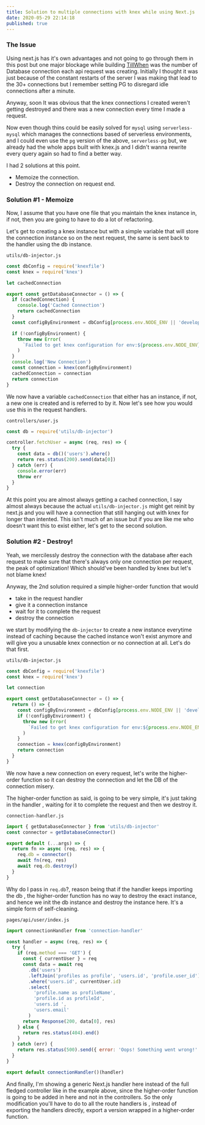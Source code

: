 ```yaml
---
title: Solution to multiple connections with knex while using Next.js
date: 2020-05-29 22:14:18
published: true
---
```


### The Issue

Using next.js has it's own advantages and not going to go through them in this
post but one major blockage while building
[TillWhen](https://tillwhen.barelyhuman.dev) was the number of Database
connection each api request was creating. Initially I thought it was just
because of the constant restarts of the server I was making that lead to the 30+
connections but I remember setting PG to disregard idle connections after a
minute.

Anyway, soon It was obvious that the knex connections I created weren't getting
destroyed and there was a new connection every time I made a request.

Now even though thins could be easily solved for `mysql` using
`serverless-mysql` which manages the connections based of serverless
environments, and I could even use the `pg` version of the above,
`serverless-pg` but, we already had the whole apps built with knex.js and I
didn't wanna rewrite every query again so had to find a better way.

I had 2 solutions at this point.

- Memoize the connection.
- Destroy the connection on request end.

### Solution #1 - Memoize

Now, I assume that you have one file that you maintain the knex instance in, if
not, then you are going to have to do a lot of refactoring.

Let's get to creating a knex instance but with a simple variable that will store
the connection instance so on the next request, the same is sent back to the
handler using the db instance.

`utils/db-injector.js`

```js
const dbConfig = require('knexfile')
const knex = require('knex')

let cachedConnection

export const getDatabaseConnector = () => {
  if (cachedConnection) {
    console.log('Cached Connection')
    return cachedConnection
  }
  const configByEnvironment = dbConfig[process.env.NODE_ENV || 'development']

  if (!configByEnvironment) {
    throw new Error(
      `Failed to get knex configuration for env:${process.env.NODE_ENV}`
    )
  }
  console.log('New Connection')
  const connection = knex(configByEnvironment)
  cachedConnection = connection
  return connection
}
```

We now have a variable `cachedConnection` that either has an instance, if not, a
new one is created and is referred to by it. Now let's see how you would use
this in the request handlers.

`controllers/user.js`

```js
const db = require('utils/db-injector')

controller.fetchUser = async (req, res) => {
  try {
    const data = db()('users').where()
    return res.status(200).send(data[0])
  } catch (err) {
    console.error(err)
    throw err
  }
}
```

At this point you are almost always getting a cached connection, I say almost
always because the actual `utils/db-injector.js` might get reinit by next.js and
you will have a connection that still hanging out with knex for longer than
intented. This isn't much of an issue but if you are like me who doesn't want
this to exist either, let's get to the second solution.

### Solution #2 - Destroy!

Yeah, we mercilessly destroy the connection with the database after each request
to make sure that there's always only one connection per request, the peak of
optimization! Which should've been handled by knex but let's not blame knex!

Anyway, the 2nd solution required a simple higher-order function that would

- take in the request handler
- give it a connection instance
- wait for it to complete the request
- destroy the connection

we start by modifying the `db-injector` to create a new instance everytime
instead of caching because the cached instance won't exist anymore and will give
you a unusable knex connection or no connection at all. Let's do that first.

`utils/db-injector.js`

```js
const dbConfig = require('knexfile')
const knex = require('knex')

let connection

export const getDatabaseConnector = () => {
  return () => {
    const configByEnvironment = dbConfig[process.env.NODE_ENV || 'development']
    if (!configByEnvironment) {
      throw new Error(
        `Failed to get knex configuration for env:${process.env.NODE_ENV}`
      )
    }
    connection = knex(configByEnvironment)
    return connection
  }
}
```

We now have a new connection on every request, let's write the higher-order
function so it can destroy the connection and let the DB of the connection
misery.

The higher-order function as said, is going to be very simple, it's just taking
in the handler , waiting for it to complete the request and then we destroy it.

`connection-handler.js`

```js
import { getDatabaseConnector } from 'utils/db-injector'
const connector = getDatabaseConnector()

export default (...args) => {
  return fn => async (req, res) => {
    req.db = connector()
    await fn(req, res)
    await req.db.destroy()
  }
}
```

Why do I pass in `req.db`?, reason being that if the handler keeps importing the
db , the higher-order function has no way to destroy the exact instance, and
hence we init the db instance and destroy the instance here. It's a simple form
of self-cleaning.

`pages/api/user/index.js`

```js
import connectionHandler from 'connection-handler'

const handler = async (req, res) => {
  try {
    if (req.method === 'GET') {
      const { currentUser } = req
      const data = await req
        .db('users')
        .leftJoin('profiles as profile', 'users.id', 'profile.user_id')
        .where('users.id', currentUser.id)
        .select(
          'profile.name as profileName',
          'profile.id as profileId',
          'users.id ',
          'users.email'
        )
      return Response(200, data[0], res)
    } else {
      return res.status(404).end()
    }
  } catch (err) {
    return res.status(500).send({ error: 'Oops! Something went wrong!' })
  }
}

export default connectionHandler()(handler)
```

And finally, I'm showing a generic Next.js handler here instead of the full
fledged controller like in the example above, since the higher-order function is
going to be added in here and not in the controllers. So the only modification
you'll have to do to all the route handlers is , instead of exporting the
handlers directly, export a version wrapped in a higher-order function.
